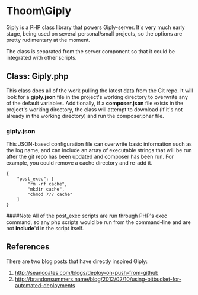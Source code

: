 Thoom\Giply
===========

Giply is a PHP class library that powers Giply-server. It's very much early stage, being used on several
personal/small projects, so the options are pretty rudimentary at the moment.

The class is separated from the server component so that it could be integrated with other scripts.

Class: Giply.php
----------------

This class does all of the work pulling the latest data from the Git repo. It will look for a __giply.json__ file in the
project's working directory to overwrite any of the default variables. Additionally, if a __composer.json__ file exists
in the project's working directory, the class will attempt to download (if it's not already in the working directory)
and run the composer.phar file.

### giply.json
This JSON-based configuration file can overwrite basic information such as the log name, and can include an array
of executable strings that will be run after the git repo has been updated and composer has been run. For example,
you could remove a cache directory and re-add it.

    {
        "post_exec": [
            "rm -rf cache",
            "mkdir cache",
            "chmod 777 cache"
        ]
    }

####Note
All of the post_exec scripts are run through PHP's exec command, so any php scripts would be run from the command-line and
are not **include**'d in the script itself.

References
----------

There are two blog posts that have directly inspired Giply:

 1. http://seancoates.com/blogs/deploy-on-push-from-github
 2. http://brandonsummers.name/blog/2012/02/10/using-bitbucket-for-automated-deployments